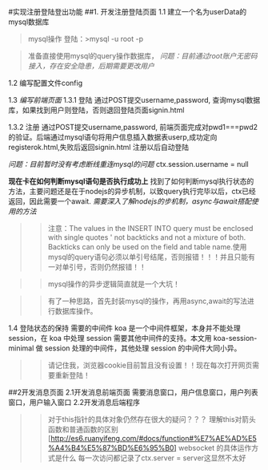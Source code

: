 #实现注册登陆登出功能
##1. 开发注册登陆页面
1.1 建立一个名为userData的mysql数据库
>mysql操作
登陆：>mysql -u root -p

>准备直接使用mysql的query操作数据库，
_问题：目前通过root账户无密码接入，存在安全隐患，后期需要更改用户_

1.2 编写配置文件config

1.3 _编写前端页面_
1.3.1 登陆
  通过POST提交username,password, 查询mysql数据库，如果找到用户则登陆，否则退回登陆页面signin.html
  

1.3.2 注册
  通过POST提交username,password, 前端页面完成对pwd1===pwd2的验证。后端通过mysql语句将用户信息插入数据表userp,成功定向registerok.html,失败后返回signin.html
  注册以后自动登陆

_问题：目前暂时没有考虑断线重连mysql的问题_        ctx.session.username = null

**现在卡在如何判断mysql语句是否执行成功上**
找到了如何判断mysql执行状态的方法，主要问题还是在于nodejs的异步机制，以致query执行完毕以后，ctx已经返回，因此需要一个await.
_需要深入了解nodejs的步机制，async与await搭配使用的方法_

>>注意：The values in the INSERT INTO query must be enclosed with single quotes ' not backticks and not a mixture of both. Backticks can only be used on the field and table name.使用mysql的query语句必须以单引号结尾，否则报错！！！并且只能有一对单引号，否则仍然报错！！

>>mysql操作的异步逻辑简直就是一个大坑！

>>有了一种思路，首先封装mysql的操作，再用async,await的写法进行数据库操作。

1.4 登陆状态的保持
需要的中间件
koa 是一个中间件框架，本身并不能处理 session，在 koa 中处理 session 需要其他中间件的支持。本文用 koa-session-minimal 做 session 处理的中间件，其他处理 session 的中间件大同小异。
>>请记住我，浏览器cookie目前暂且没有设置！！现在每次打开网页需要重新登陆！

##2开发消息页面
2.1开发消息前端页面
需要消息窗口，用户信息窗口，用户列表窗口，用户输入窗口
2.2开发消息后端程序

>>对于this指针的具体对象仍然存在很大的疑问？？？
理解this对箭头函数和普通函数的区别[http://es6.ruanyifeng.com/#docs/function#%E7%AE%AD%E5%A4%B4%E5%87%BD%E6%95%B0]
websocket 的具体运作方式是什么
每一次访问都记录了ctx.server = server这显然不太好